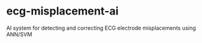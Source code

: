 # ecg-misplacement-ai
AI system for detecting and correcting ECG electrode misplacements using ANN/SVM

